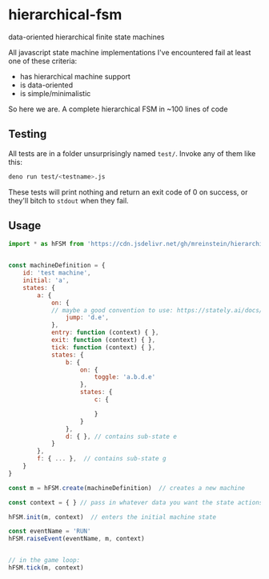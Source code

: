 # hierarchical-fsm
data-oriented hierarchical finite state machines


All javascript state machine implementations I've encountered fail at least one of these criteria:

* has hierarchical machine support
* is data-oriented
* is simple/minimalistic

So here we are. A complete hierarchical FSM in ~100 lines of code


## Testing

All tests are in a folder unsurprisingly named `test/`.  Invoke any of them like this:

```bash
deno run test/<testname>.js
```

These tests will print nothing and return an exit code of 0 on success, or they'll bitch to `stdout` when they fail.


## Usage

```javascript
import * as hFSM from 'https://cdn.jsdelivr.net/gh/mreinstein/hierarchical/src/index.js'


const machineDefinition = {
	id: 'test machine',
	initial: 'a',
	states: {
		a: {
			on: {
			// maybe a good convention to use: https://stately.ai/docs/transitions#cheatsheet-transition-targets
				jump: 'd.e',
			},
			entry: function (context) { },
			exit: function (context) { },
			tick: function (context) { },
			states: {
				b: {
					on: {
						toggle: 'a.b.d.e'
					},
					states: {
						c: {

						}
					}
				},
				d: { }, // contains sub-state e
			}
		},
		f: { ... },  // contains sub-state g
	}
}

const m = hFSM.create(machineDefinition)  // creates a new machine

const context = { } // pass in whatever data you want the state actions to have access to

hFSM.init(m, context)  // enters the initial machine state

const eventName = 'RUN'
hFSM.raiseEvent(eventName, m, context)


// in the game loop:
hFSM.tick(m, context)

```

